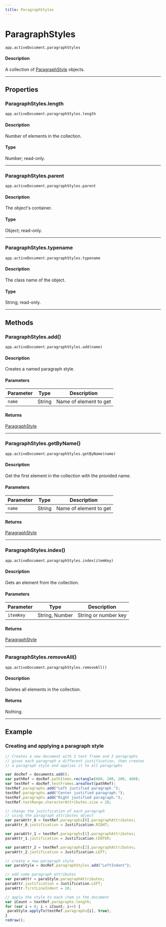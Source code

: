 ```yaml
---
title: ParagraphStyles
---
```

# ParagraphStyles

`app.activeDocument.paragraphStyles`

#### Description

A collection of [ParagraphStyle](.././ParagraphStyle) objects.

---

## Properties

### ParagraphStyles.length

`app.activeDocument.paragraphStyles.length`

#### Description

Number of elements in the collection.

#### Type

Number; read-only.

---

### ParagraphStyles.parent

`app.activeDocument.paragraphStyles.parent`

#### Description

The object's container.

#### Type

Object; read-only.

---

### ParagraphStyles.typename

`app.activeDocument.paragraphStyles.typename`

#### Description

The class name of the object.

#### Type

String; read-only.

---

## Methods

### ParagraphStyles.add()

`app.activeDocument.paragraphStyles.add(name)`

#### Description

Creates a named paragraph style.

#### Parameters

| Parameter | Type | Description |
| --- | --- | --- |
| `name` | String | Name of element to get |

#### Returns

[ParagraphStyle](.././ParagraphStyle)

---

### ParagraphStyles.getByName()

`app.activeDocument.paragraphStyles.getByName(name)`

#### Description

Get the first element in the collection with the provided name.

#### Parameters

| Parameter | Type | Description |
| --- | --- | --- |
| `name` | String | Name of element to get |

#### Returns

[ParagraphStyle](.././ParagraphStyle)

---

### ParagraphStyles.index()

`app.activeDocument.paragraphStyles.index(itemKey)`

#### Description

Gets an element from the collection.

#### Parameters

| Parameter | Type | Description |
| --- | --- | --- |
| `itemKey` | String, Number | String or number key |

#### Returns

[ParagraphStyle](.././ParagraphStyle)

---

### ParagraphStyles.removeAll()

`app.activeDocument.paragraphStyles.removeAll()`

#### Description

Deletes all elements in the collection.

#### Returns

Nothing.

---

## Example

### Creating and applying a paragraph style

```javascript
// Creates a new document with 1 text frame and 3 paragraphs
// gives each paragraph a different justification, then creates
// a paragraph style and applies it to all paragraphs

var docRef = documents.add();
var pathRef = docRef.pathItems.rectangle(600, 200, 200, 400);
var textRef = docRef.textFrames.areaText(pathRef);
textRef.paragraphs.add("Left justified paragraph.");
textRef.paragraphs.add("Center justified paragraph.");
textRef.paragraphs.add("Right justified paragraph.");
textRef.textRange.characterAttributes.size = 28;

// change the justification of each paragraph
// using the paragraph attributes object
var paraAttr_0 = textRef.paragraphs[0].paragraphAttributes;
paraAttr_0.justification = Justification.RIGHT;

var paraAttr_1 = textRef.paragraphs[1].paragraphAttributes;
paraAttr_1.justification = Justification.CENTER;

var paraAttr_2 = textRef.paragraphs[2].paragraphAttributes;
paraAttr_2.justification = Justification.LEFT;

// create a new paragraph style
var paraStyle = docRef.paragraphStyles.add("LeftIndent");

// add some paragraph attributes
var paraAttr = paraStyle.paragraphAttributes;
paraAttr.justification = Justification.LEFT;
paraAttr.firstLineIndent = 10;

// apply the style to each item in the document
var iCount = textRef.paragraphs.length;
for (var i = 0; i < iCount; i++) {
 paraStyle.applyTo(textRef.paragraphs[i], true);
}
redraw();
```
